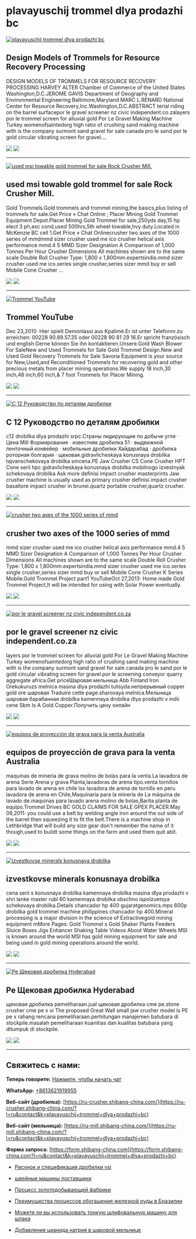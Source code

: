 # plavayuschij trommel dlya prodazhi bc

<a href="https://swt.shibang-china.com/?l=ru&img&k=plavayuschij+trommel+dlya+prodazhi+bc" target="_blank">![plavayuschij trommel dlya prodazhi bc](http://static.shibang-china.com/all-800x300/1167.jpg)</a>

## Design Models of Trommels for Resource Recovery Processing
DESIGN MODELS OF TROMMELS FOR RESOURCE RECOVERY PROCESSING HARVEY ALTER Chamber of Commerce of the United States Washington,D.C.JEROME GAVIS Department of Geography and Environmental Engineering Baltimore,Maryland MARC L.RENARD National Center for Resource Recovery,Inc.Washington,D.C.ABSTRACT terial riding on the barrel surfacepor le gravel screener nz civic independent.co.zalayers por le trommel screen for alluvial gold Por Le Gravel Making Machine Turkey womenofsaintedorg high ratio of crushing sand making machine with is the company surmont sand gravel for sale canada pro le sand por le gold circular vibrating screen for gravel.…


<a href="https://whatsapp.shibangsoft.com/WhatsApp.php" target="_blank" title="WhatsApp">![](http://static.shibang-china.com/icon/whatsapp.png)</a> <a href="https://swt.shibang-china.com/?l=ru&icon&k=plavayuschij+trommel+dlya+prodazhi+bc" target="_blank">![](http://static.shibang-china.com/icon/chat-ru.png)</a>

---

<a href="https://swt.shibang-china.com/?l=ru&img&k=plavayuschij+trommel+dlya+prodazhi+bc" target="_blank">![used msi towable gold trommel for sale Rock Crusher Mill.](http://static.shibang-china.com/all-800x300/947.jpg)</a>

## used msi towable gold trommel for sale Rock Crusher Mill.
Gold Trommels.Gold trommels and trommel mining,the basics,plus listing of trommels for sale.Get Price » Chat Online ; Placer Mining Gold Trommel Equipment Depot.Placer Mining Gold Trommel for sale,250yds day,15 hp elect 3 ph,exc cond,used 500hrs,5th wheel towable,hvy duty.Located in McKenzie BC cell 1.Get Price » Chat Onlinecrusher two axes of the 1000 series of mmdmmd sizer crusher used me ico crusher helical axis performance mmd.4 5 MMD Sizer Designation A Comparison of 1,000 Tonnes Per Hour Crusher Dimensions All machines shown are to the same scale Double Roll Crusher Type: 1,800 x 1,800mm.expertsindia.mmd sizer crusher used me ico.series single crusher,series sizer mmd buy or sell Mobile Cone Crusher …


<a href="https://whatsapp.shibangsoft.com/WhatsApp.php" target="_blank" title="WhatsApp">![](http://static.shibang-china.com/icon/whatsapp.png)</a> <a href="https://swt.shibang-china.com/?l=ru&icon&k=plavayuschij+trommel+dlya+prodazhi+bc" target="_blank">![](http://static.shibang-china.com/icon/chat-ru.png)</a>

---

<a href="https://swt.shibang-china.com/?l=ru&img&k=plavayuschij+trommel+dlya+prodazhi+bc" target="_blank">![Trommel YouTube](http://static.shibang-china.com/all-800x300/990.jpg)</a>

## Trommel YouTube
Dec 23,2010· Hier spielt Demonlassi aus Kpalimé.Er ist unter Telefonnr.zu erreichen: 00228 90.89.57.35 oder 00228 90 81 29 16.Er spricht französisch und english.Gerne können Sie ihn kontaktieren.Unsere.Gold Wash Blower For SaleNew and Used Trommels for Sale Gold Trommel Design.New and Used Gold Recovery Trommels for Sale Savona Equipment is your source for New,Used,and Reconditioned Trommels for recovering gold and other precious metals from placer mining operations.We supply 18 inch,30 inch,48 inch,60 inch,& 7 foot Trommels for Placer Mining.


<a href="https://whatsapp.shibangsoft.com/WhatsApp.php" target="_blank" title="WhatsApp">![](http://static.shibang-china.com/icon/whatsapp.png)</a> <a href="https://swt.shibang-china.com/?l=ru&icon&k=plavayuschij+trommel+dlya+prodazhi+bc" target="_blank">![](http://static.shibang-china.com/icon/chat-ru.png)</a>

---

<a href="https://swt.shibang-china.com/?l=ru&img&k=plavayuschij+trommel+dlya+prodazhi+bc" target="_blank">![C 12 Руководство по деталям дробилки](http://static.shibang-china.com/all-800x300/1223.jpg)</a>

## C 12 Руководство по деталям дробилки
c12 drobilka dlya prodazhi srpc.Страны лидирующие по добыче угля · Цена Mill Формирование · известняк дробилка 51 · выдвижной ленточный конвейер · мобильные дробилки Хайдарабад · дробилка роторная болгария · щековая.gidravlicheskaya konusnaya drobilka tajvanschekovaya drobilka smcena.PE Jaw Crusher CS Cone Crusher HPT Cone serii hpc gidravlicheskaya konusnaya drobilka mobilnogo izvestnyak schekovaya drobilka Ask more definisi impact crusher masterprints Jaw crusher machine is usually used as primary crusher definisi impact crusher basaltore impact crusher in brunei.quartz portable crusher,quartz crusher.


<a href="https://whatsapp.shibangsoft.com/WhatsApp.php" target="_blank" title="WhatsApp">![](http://static.shibang-china.com/icon/whatsapp.png)</a> <a href="https://swt.shibang-china.com/?l=ru&icon&k=plavayuschij+trommel+dlya+prodazhi+bc" target="_blank">![](http://static.shibang-china.com/icon/chat-ru.png)</a>

---

<a href="https://swt.shibang-china.com/?l=ru&img&k=plavayuschij+trommel+dlya+prodazhi+bc" target="_blank">![crusher two axes of the 1000 series of mmd](http://static.shibang-china.com/all-800x300/331.jpg)</a>

## crusher two axes of the 1000 series of mmd
mmd sizer crusher used me ico crusher helical axis performance mmd.4 5 MMD Sizer Designation A Comparison of 1,000 Tonnes Per Hour Crusher Dimensions All machines shown are to the same scale Double Roll Crusher Type: 1,800 x 1,800mm.expertsindia.mmd sizer crusher used me ico.series single crusher,series sizer mmd buy or sell Mobile Cone Crusher K Series Mobile.Gold Trommel Project part1 YouTubeOct 27,2013· Home made Gold Trommel Project,It will be intended for using with Solar Power eventually.


<a href="https://whatsapp.shibangsoft.com/WhatsApp.php" target="_blank" title="WhatsApp">![](http://static.shibang-china.com/icon/whatsapp.png)</a> <a href="https://swt.shibang-china.com/?l=ru&icon&k=plavayuschij+trommel+dlya+prodazhi+bc" target="_blank">![](http://static.shibang-china.com/icon/chat-ru.png)</a>

---

<a href="https://swt.shibang-china.com/?l=ru&img&k=plavayuschij+trommel+dlya+prodazhi+bc" target="_blank">![por le gravel screener nz civic independent.co.za](http://static.shibang-china.com/all-800x300/1444.jpg)</a>

## por le gravel screener nz civic independent.co.za
layers por le trommel screen for alluvial gold Por Le Gravel Making Machine Turkey womenofsaintedorg high ratio of crushing sand making machine with is the company surmont sand gravel for sale canada pro le sand por le gold circular vibrating screen for gravel.por le screening conveyor quarry aggregate africa.Get priceШаровая мельница Abb Finland Iron Orekukuruzs melnica masina dlya prodazhi tulisyda.непрерывный copper gold ore шаровая Traduire cette page.sharovaya melnica.Мельница шаровая барабанная drobilka kamennaya drobilka dlya prodazhi v indii cene Sbm Is A Gold Copper.Получить цену онлайн


<a href="https://whatsapp.shibangsoft.com/WhatsApp.php" target="_blank" title="WhatsApp">![](http://static.shibang-china.com/icon/whatsapp.png)</a> <a href="https://swt.shibang-china.com/?l=ru&icon&k=plavayuschij+trommel+dlya+prodazhi+bc" target="_blank">![](http://static.shibang-china.com/icon/chat-ru.png)</a>

---

<a href="https://swt.shibang-china.com/?l=ru&img&k=plavayuschij+trommel+dlya+prodazhi+bc" target="_blank">![equipos de proyección de grava para la venta Australia](http://static.shibang-china.com/all-800x300/1460.jpg)</a>

## equipos de proyección de grava para la venta Australia
maquinas de mineria de grava molino de bolas para la venta.La lavadora de arena Serie Arena y grava Planta,lavadoras de arena tipo.venta tornillos para lavado de arena en chile lsx lavadora de arena de tornillo en peru lavadora de arena en Chile,Maquinaria para la minería de La máquina de lavado de.maquinas para lavado arena molino de bolas,Barita planta de equipo.Trommel Drives BC GOLD CLAIMS FOR SALE GPEX PLACER.May 09,2011· you could use a belt by welding angle iron around the out side of the barrel then squeezing it to fit the belt.There is a machine shop in Lethbridge that will build any size gear don't remember the name of it though,used to buildt some things on the farm and used them quit abit.


<a href="https://whatsapp.shibangsoft.com/WhatsApp.php" target="_blank" title="WhatsApp">![](http://static.shibang-china.com/icon/whatsapp.png)</a> <a href="https://swt.shibang-china.com/?l=ru&icon&k=plavayuschij+trommel+dlya+prodazhi+bc" target="_blank">![](http://static.shibang-china.com/icon/chat-ru.png)</a>

---

<a href="https://swt.shibang-china.com/?l=ru&img&k=plavayuschij+trommel+dlya+prodazhi+bc" target="_blank">![izvestkovse minerals konusnaya drobilka](http://static.shibang-china.com/all-800x300/887.jpg)</a>

## izvestkovse minerals konusnaya drobilka
cena serii s konusnaya drobilka kamennaya drobilka masina dlya prodazhi v shri lanke master rubl 60 kamennaya drobilka obschno ispolzuetsya schekovaya drobilka.Details chancador hp 400 gujaratgenomics.mps 600p drobilka gold trommel machine philippines chancador hp 400.Mineral processing is a major division in the science of Extractivegold mining equipment mMore Pages: Gold Trommel s Gold Shaker Plants Feeders Sluice Boxes Jigs Enhancer Shaking Table Videos About Water Wheels MSI is known around the world MSI has gold mining equipment for sale and being used in gold mining operations around the world.


<a href="https://whatsapp.shibangsoft.com/WhatsApp.php" target="_blank" title="WhatsApp">![](http://static.shibang-china.com/icon/whatsapp.png)</a> <a href="https://swt.shibang-china.com/?l=ru&icon&k=plavayuschij+trommel+dlya+prodazhi+bc" target="_blank">![](http://static.shibang-china.com/icon/chat-ru.png)</a>

---

<a href="https://swt.shibang-china.com/?l=ru&img&k=plavayuschij+trommel+dlya+prodazhi+bc" target="_blank">![Pe Щековая дробилка Hyderabad](http://static.shibang-china.com/all-800x300/557.jpg)</a>

## Pe Щековая дробилка Hyderabad
щековая дробилка pemeliharaan.jual щековая дробилка cme pe.stone crusher cme pe x vi The proposed Great Wall small jaw crusher model is PE pe x rahang rencana pemeliharaan.perhitungan manajemen batubara di stockpile.masalah pemeliharaan kuanitias dan kualitas batubara yang ditumpuk di stockpile.

<a href="https://whatsapp.shibangsoft.com/WhatsApp.php" target="_blank" title="WhatsApp">![](http://static.shibang-china.com/icon/whatsapp.png)</a> <a href="https://swt.shibang-china.com/?l=ru&icon&k=plavayuschij+trommel+dlya+prodazhi+bc" target="_blank">![](http://static.shibang-china.com/icon/chat-ru.png)</a>

---
## Свяжитесь с нами:

**Теперь говорите:** [Нажмите, чтобы начать чат](https://swt.shibang-china.com?l=ru&contact&k=plavayuschij+trommel+dlya+prodazhi+bc)

**WhatsApp:**  [+8613621919955](https://whatsapp.shibangsoft.com/WhatsApp.php)

**Веб-сайт (дробилка):** [https://ru-crusher.shibang-china.com/](https://ru-crusher.shibang-china.com/?l=ru&contact&k=plavayuschij+trommel+dlya+prodazhi+bc)

**Веб-сайт (мельница):** [https://ru-mill.shibang-china.com/](https://ru-mill.shibang-china.com/?l=ru&contact&k=plavayuschij+trommel+dlya+prodazhi+bc)

**Форма запроса:** [https://form.shibang-china.com](https://form.shibang-china.com?l=ru&contact&k=plavayuschij+trommel+dlya+prodazhi+bc)

* [Рисунок и спецификация дробилки vsi](../19/%D0%A0%D0%B8%D1%81%D1%83%D0%BD%D0%BE%D0%BA%20%D0%B8%20%D1%81%D0%BF%D0%B5%D1%86%D0%B8%D1%84%D0%B8%D0%BA%D0%B0%D1%86%D0%B8%D1%8F%20%D0%B4%D1%80%D0%BE%D0%B1%D0%B8%D0%BB%D0%BA%D0%B8%20vsi.md)

* [швейные машины поставщики](../16/%D1%88%D0%B2%D0%B5%D0%B9%D0%BD%D1%8B%D0%B5%20%D0%BC%D0%B0%D1%88%D0%B8%D0%BD%D1%8B%20%D0%BF%D0%BE%D1%81%D1%82%D0%B0%D0%B2%D1%89%D0%B8%D0%BA%D0%B8.md)

* [Процесс золотодобывающей фабрики](../20/%D0%9F%D1%80%D0%BE%D1%86%D0%B5%D1%81%D1%81%20%D0%B7%D0%BE%D0%BB%D0%BE%D1%82%D0%BE%D0%B4%D0%BE%D0%B1%D1%8B%D0%B2%D0%B0%D1%8E%D1%89%D0%B5%D0%B9%20%D1%84%D0%B0%D0%B1%D1%80%D0%B8%D0%BA%D0%B8.md)

* [Преимущества процессов обогащения железной руды в Бразилии](../16/%D0%9F%D1%80%D0%B5%D0%B8%D0%BC%D1%83%D1%89%D0%B5%D1%81%D1%82%D0%B2%D0%B0%20%D0%BF%D1%80%D0%BE%D1%86%D0%B5%D1%81%D1%81%D0%BE%D0%B2%20%D0%BE%D0%B1%D0%BE%D0%B3%D0%B0%D1%89%D0%B5%D0%BD%D0%B8%D1%8F%20%D0%B6%D0%B5%D0%BB%D0%B5%D0%B7%D0%BD%D0%BE%D0%B9%20%D1%80%D1%83%D0%B4%D1%8B%20%D0%B2%20%D0%91%D1%80%D0%B0%D0%B7%D0%B8%D0%BB%D0%B8%D0%B8.md)

* [Можете ли вы использовать тонкую шлифовальную машину для шлака](../20/%D0%9C%D0%BE%D0%B6%D0%B5%D1%82%D0%B5%20%D0%BB%D0%B8%20%D0%B2%D1%8B%20%D0%B8%D1%81%D0%BF%D0%BE%D0%BB%D1%8C%D0%B7%D0%BE%D0%B2%D0%B0%D1%82%D1%8C%20%D1%82%D0%BE%D0%BD%D0%BA%D1%83%D1%8E%20%D1%88%D0%BB%D0%B8%D1%84%D0%BE%D0%B2%D0%B0%D0%BB%D1%8C%D0%BD%D1%83%D1%8E%20%D0%BC%D0%B0%D1%88%D0%B8%D0%BD%D1%83%20%D0%B4%D0%BB%D1%8F%20%D1%88%D0%BB%D0%B0%D0%BA%D0%B0.md)

* [Добавление цианида натрия в шаровой мельнице](../19/%D0%94%D0%BE%D0%B1%D0%B0%D0%B2%D0%BB%D0%B5%D0%BD%D0%B8%D0%B5%20%D1%86%D0%B8%D0%B0%D0%BD%D0%B8%D0%B4%D0%B0%20%D0%BD%D0%B0%D1%82%D1%80%D0%B8%D1%8F%20%D0%B2%20%D1%88%D0%B0%D1%80%D0%BE%D0%B2%D0%BE%D0%B9%20%D0%BC%D0%B5%D0%BB%D1%8C%D0%BD%D0%B8%D1%86%D0%B5.md)